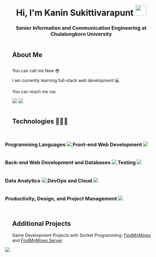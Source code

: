<h1 align="center"><b>Hi, I'm Kanin Sukittivarapunt </b><img src="https://media.giphy.com/media/hvRJCLFzcasrR4ia7z/giphy.gif" width="35"></h1>
<h3 align="center">Senior Information and Communication Engineering at Chulalongkorn University</h3>

<div id="user-content-toc">
  <ul align="left">
    <summary><h2 style="display: inline-block">About Me</h2></summary>
    <p>You can call me New 😎</p>
    <p>I am currently learning full-stack web development 💻</p>
    <p>You can reach me via:</p>
    <a href="https://www.linkedin.com/in/kanin-sukittivarapunt"><img src="https://go-skill-icons.vercel.app/api/icons?i=linkedin" /></a>
    <a href="mailto:kanin.suk@outlook.com"><img src="https://go-skill-icons.vercel.app/api/icons?i=outlook" /></a>
  </ul>
</div>

<div id="user-content-toc">
  <ul align="left">
    <summary><h2 style="display: inline-block">Technologies 🧑🏻‍💻</h2></summary>
  </ul>
  <h3 style="display: inline-block">Programming Languages</h3>
  <a href="#user-content-toc">
    <img src="https://go-skill-icons.vercel.app/api/icons?i=py,java,js,ts,go,cs" />
  </a>
  <h3 style="display: inline-block">Front-end Web Development</h3>
  <a href="#user-content-toc">
    <img src="https://go-skill-icons.vercel.app/api/icons?i=html,css,js,ts,react,vite,nextjs,tailwind" />
  </a>
  <h3 style="display: inline-block">Back-end Web Development and Databases</h3>
  <a href="#user-content-toc">
    <img src="https://go-skill-icons.vercel.app/api/icons?i=go,gin,gorm,nodejs,prisma,mysql,sqlserver,postgresql,mongo" />
  </a>
  <h3 style="display: inline-block">Testing</h3>
  <a href="#user-content-toc">
    <img src="https://go-skill-icons.vercel.app/api/icons?i=playwright,postman" />
  </a>
  <h3 style="display: inline-block">Data Analytics</h3>
  <a href="#user-content-toc">
    <img src="https://go-skill-icons.vercel.app/api/icons?i=excel,python,numpy,pandas,matplotlib,jupyter,googlecolab,bigquery,glue" />
  </a>
  <h3 style="display: inline-block">DevOps and Cloud</h3>
  <a href="#user-content-toc">
    <img src="https://go-skill-icons.vercel.app/api/icons?i=git,githubactions,linux,docker,aws,s3,lambda,rds,digitalocean,vercel" />
  </a>
  <h3 style="display: inline-block">Productivity, Design, and Project Management</h3>
  <a href="#user-content-toc">
    <img src="https://go-skill-icons.vercel.app/api/icons?i=figma,jira,miro,canva,notion" />
  </a>
</div>

<div id="user-content-toc">
  <ul align="left">
    <summary><h2 style="display: inline-block">Additional Projects</h2></summary>
      <span>Game Development Projects with Socket Programming:</span> <a href="https://bitbucket.org/netcentric/findmymines/src/master/">FindMyMines</a> and <a href="https://bitbucket.org/netcentric/fmm_be/src/master/">FindMyMines Server</a>
  </ul>
  <a href="https://bitbucket.org/netcentric/findmymines/src/master/">
    <img src="https://go-skill-icons.vercel.app/api/icons?i=bitbucket,cs,unity" />
  </a>
</div>




<!--
**Kaninboy/Kaninboy** is a ✨ _special_ ✨ repository because its `README.md` (this file) appears on your GitHub profile.

Here are some ideas to get you started:

- 🔭 I’m currently working on ...
- 🌱 I’m currently learning ...
- 👯 I’m looking to collaborate on ...
- 🤔 I’m looking for help with ...
- 💬 Ask me about ...
- 📫 How to reach me: ...
- 😄 Pronouns: ...
- ⚡ Fun fact: ...
-->
